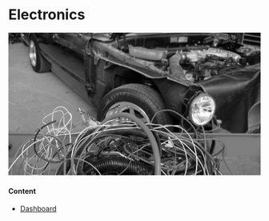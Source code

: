 # Electronics

![Electronics](./img/electronics-placeholder.jpg)

#### Content

- [Dashboard](./dashboard.md)
